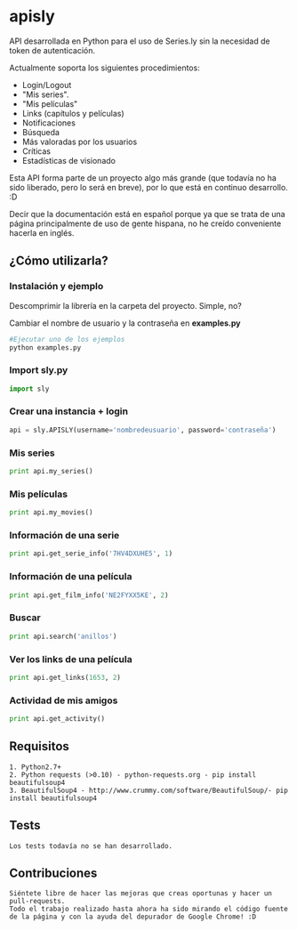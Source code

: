 # apisly

API desarrollada en Python para el uso de Series.ly sin la necesidad de token de autenticación.

Actualmente soporta los siguientes procedimientos:

 - Login/Logout
 - "Mis series".
 - "Mis películas"
 - Links (capítulos y películas)
 - Notificaciones
 - Búsqueda
 - Más valoradas por los usuarios
 - Críticas
 - Estadísticas de visionado

Esta API forma parte de un proyecto algo más grande (que todavía no ha sido liberado, pero lo será en breve), por lo que está en continuo desarrollo. :D

Decir que la documentación está en español porque ya que se trata de una página principalmente de uso de gente hispana, no he creído conveniente hacerla en inglés.

## ¿Cómo utilizarla?

### Instalación y ejemplo
Descomprimir la librería en la carpeta del proyecto. Simple, no?

Cambiar el nombre de usuario y la contraseña en **examples.py**

```python
#Ejecutar uno de los ejemplos
python examples.py
```

### Import sly.py
```python
import sly
```

### Crear una instancia + login
```python
api = sly.APISLY(username='nombredeusuario', password='contraseña')
```

### Mis series
```python
print api.my_series()
```

### Mis películas
```python
print api.my_movies()
```

### Información de una serie
```python
print api.get_serie_info('7HV4DXUHE5', 1)
```

### Información de una película
```python
print api.get_film_info('NE2FYXX5KE', 2)
```

### Buscar
```python
print api.search('anillos')
```

### Ver los links de una película
```python
print api.get_links(1653, 2)
```

### Actividad de mis amigos
```python
print api.get_activity()
```

## Requisitos

    1. Python2.7+
    2. Python requests (>0.10) - python-requests.org - pip install beautifulsoup4
    3. BeautifulSoup4 - http://www.crummy.com/software/BeautifulSoup/- pip install beautifulsoup4

## Tests

    Los tests todavía no se han desarrollado.

## Contribuciones

    Siéntete libre de hacer las mejoras que creas oportunas y hacer un pull-requests.
    Todo el trabajo realizado hasta ahora ha sido mirando el código fuente de la página y con la ayuda del depurador de Google Chrome! :D
